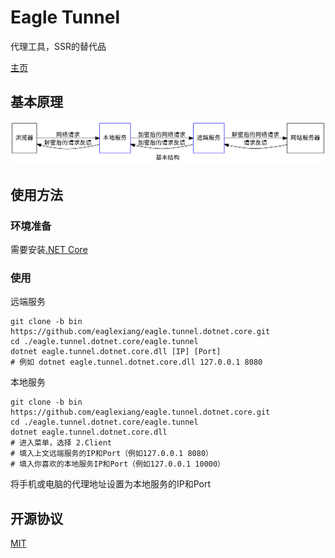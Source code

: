 # Eagle Tunnel

代理工具，SSR的替代品

[主页](https://www.eaglexiang.org/eagle-tunnel)

## 基本原理

![基本原理](./doc/arch.png)

## 使用方法

### 环境准备

需要安装[.NET Core](https://www.microsoft.com/net/learn/get-started)

### 使用

远端服务

```shell
git clone -b bin https://github.com/eaglexiang/eagle.tunnel.dotnet.core.git
cd ./eagle.tunnel.dotnet.core/eagle.tunnel
dotnet eagle.tunnel.dotnet.core.dll [IP] [Port]
# 例如 dotnet eagle.tunnel.dotnet.core.dll 127.0.0.1 8080
```

本地服务

```shell
git clone -b bin https://github.com/eaglexiang/eagle.tunnel.dotnet.core.git
cd ./eagle.tunnel.dotnet.core/eagle.tunnel
dotnet eagle.tunnel.dotnet.core.dll
# 进入菜单，选择 2.Client
# 填入上文远端服务的IP和Port（例如127.0.0.1 8080）
# 填入你喜欢的本地服务IP和Port（例如127.0.0.1 10000）
```

将手机或电脑的代理地址设置为本地服务的IP和Port

## 开源协议

[MIT](./LICENSE)
